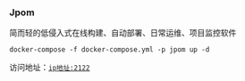 ### Jpom

简而轻的低侵入式在线构建、自动部署、日常运维、项目监控软件

```shell
docker-compose -f docker-compose.yml -p jpom up -d
```

访问地址：[`ip地址:2122`](http://127.0.0.1:2122)
